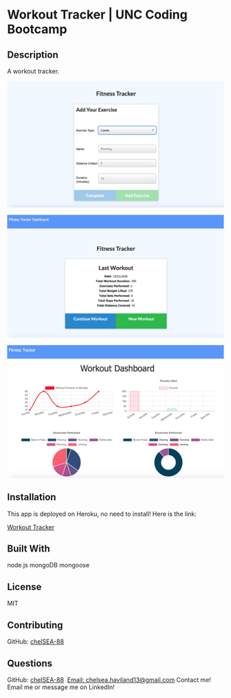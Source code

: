 
# Workout Tracker | UNC Coding Bootcamp 


  ## Description
  A workout tracker.

  ![](./public/images/ft1.png)

  ![](./public/images/ft2.png)

  ![](./public/images/ft3.png)



  ## Installation
  This app is deployed on Heroku, no need to install! 
  Here is the link: 

  [Workout Tracker](https://infinite-ridge-09131.herokuapp.com/) 
  
  

  ## Built With
  node.js
  mongoDB
  mongoose
   

  ## License

  MIT

  ## Contributing

   GitHub: [chelSEA-88](https://github.com/ChelSEA-88)
   ![]()


  ## Questions
   GitHub: [chelSEA-88](https://github.com/ChelSEA-88)
   ![]()
  [Email: chelsea.haviland13@gmail.com](chelsea.haviland13@gmail.com)
  Contact me! Email me or message me on LinkedIn!
